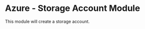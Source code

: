 # Azure - Storage Account Module
This module will create a storage account.

<!--- BEGIN_TF_DOCS --->
<!--- END_TF_DOCS --->
